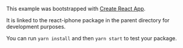 This example was bootstrapped with [Create React App](https://github.com/facebook/create-react-app).

It is linked to the react-iphone package in the parent directory for development purposes.

You can run `yarn install` and then `yarn start` to test your package.
